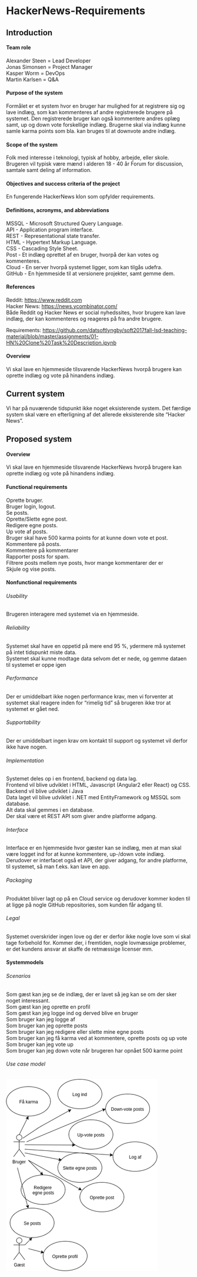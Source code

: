 # HackerNews-Requirements

## Introduction

#### Team role
Alexander Steen = Lead Developer<br />
Jonas Simonsen = Project Manager<br />
Kasper Worm = DevOps<br />
Martin Karlsen = Q&A<br />

#### Purpose of the system
Formålet er et system hvor en bruger har mulighed for at registrere sig og lave indlæg, som kan kommenteres af andre registrerede brugere på systemet. Den registrerede bruger kan også kommentere andres oplæg samt, up og down vote forskellige indlæg. 
Brugerne skal via indlæg kunne samle karma points som bla. kan bruges til at downvote andre indlæg.

#### Scope of the system
Folk med interesse i teknologi, typisk af hobby, arbejde, eller skole. 
Brugeren vil typisk være mænd i alderen 18 - 40 år 
Forum for discussion, samtale samt deling af information.


#### Objectives and success criteria of the project
En fungerende HackerNews klon som opfylder requirements.



#### Definitions, acronyms, and abbreviations
MSSQL - Microsoft Structured Query Language.<br />
API - Application program interface.<br />
REST - Representational state transfer.<br />
HTML - Hypertext Markup Language.<br />
CSS - Cascading Style Sheet.<br />
Post - Et indlæg oprettet af en bruger, hvorpå der kan votes og kommenteres.<br />
Cloud - En server hvorpå systemet ligger, som kan tilgås udefra.<br />
GitHub - En hjemmeside til at versionere projekter, samt gemme dem.<br />

#### References
Reddit: https://www.reddit.com<br />
Hacker News: https://news.ycombinator.com/<br />
Både Reddit og Hacker News er social nyhedssites, hvor brugere kan lave indlæg, der kan kommenteres og reageres på fra andre brugere. 

Requirements: https://github.com/datsoftlyngby/soft2017fall-lsd-teaching-material/blob/master/assignments/01-HN%20Clone%20Task%20Description.ipynb<br />

#### Overview
Vi skal lave en hjemmeside tilsvarende HackerNews hvorpå brugere kan oprette indlæg og vote på hinandens indlæg.

## Current system
Vi har på nuværende tidspunkt ikke noget eksisterende system. Det færdige system skal være en efterligning af det allerede eksisterende site “Hacker News”.


## Proposed system

#### Overview
Vi skal lave en hjemmeside tilsvarende HackerNews hvorpå brugere kan oprette indlæg og vote på hinandens indlæg.

#### Functional requirements
Oprette bruger. <br>
Bruger login, logout. <br>
Se posts. <br>
Oprette/Slette egne post. <br>
Redigere egne posts. <br>
Up vote af posts. <br>
Bruger skal have 500 karma points for at kunne down vote et post. <br>
Kommentere på posts. <br>
Kommentere på kommentarer <br>
Rapporter posts for spam. <br>
Filtrere posts mellem nye posts, hvor mange kommentarer der er <br>
Skjule og vise posts. <br>

#### Nonfunctional requirements

###### Usability
Brugeren interagere med systemet via en hjemmeside.

###### Reliability
Systemet skal have en oppetid på mere end 95 %, ydermere må systemet på intet tidspunkt miste data.   <br>
Systemet skal kunne modtage data selvom det er nede, og gemme dataen til systemet er oppe igen  <br>

###### Performance
Der er umiddelbart ikke nogen performance krav, men vi forventer at systemet skal reagere inden for “rimelig tid” så brugeren ikke tror at systemet er gået ned.

###### Supportability
Der er umiddelbart ingen krav om kontakt til support og systemet vil derfor ikke have nogen.

###### Implementation
Systemet deles op i en frontend, backend og data lag. <br>
Frontend vil blive udviklet i HTML, Javascript (Angular2 eller React) og CSS. <br>
Backend vil blive udviklet i Java <br>
Data laget vil blive udviklet i .NET med EntityFramework og MSSQL som database. <br>
Alt data skal gemmes i en database. <br>
Der skal være et REST API som giver andre platforme adgang. <br>

###### Interface
Interface er en hjemmeside hvor gæster kan se indlæg, men at man skal være logget ind for at kunne kommentere, up-/down vote indlæg. <br>
Derudover er interfacet også et API, der giver adgang, for andre platforme, til systemet, så man f.eks. kan lave en app.

###### Packaging
Produktet bliver lagt op på en Cloud service og derudover kommer koden til at ligge på nogle GitHub repositories, som kunden får adgang til.

###### Legal
Systemet overskrider ingen love og der er derfor ikke nogle love som vi skal tage forbehold for. Kommer der, i fremtiden, nogle lovmæssige problemer, er det kundens ansvar at skaffe de retmæssige licenser mm.

#### Systemmodels

###### Scenarios
Som gæst kan jeg se de indlæg, der er lavet så jeg kan se om der sker noget interessant. <br>
Som gæst kan jeg oprette en profil <br>
Som gæst kan jeg logge ind og derved blive en bruger <br>
Som bruger kan jeg logge af <br>
Som bruger kan jeg oprette posts <br>
Som bruger kan jeg redigere eller slette mine egne posts <br>
Som bruger kan jeg få karma ved at kommentere, oprette posts og up vote <br>
Som bruger kan jeg vote up <br>
Som bruger kan jeg down vote når brugeren har opnået 500 karme point <br>

###### Use case model
![alt text](https://github.com/Databasserne/HackerNews-Requirements/blob/master/Use%20case%20model.png "Use case model")

